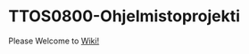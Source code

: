 # TTOS0800-Ohjelmistoprojekti

Please Welcome to [Wiki!](https://github.com/JAMK-IT/TTOS0800-Ohjelmistoprojekti/wiki)
